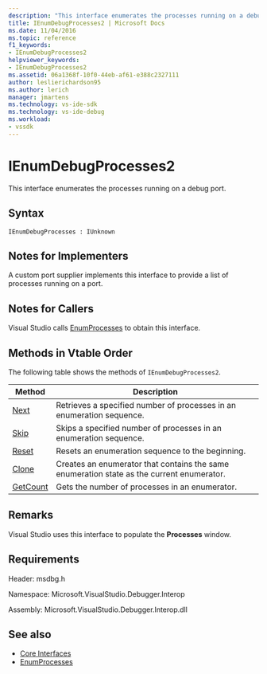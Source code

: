 ```yaml
---
description: "This interface enumerates the processes running on a debug port."
title: IEnumDebugProcesses2 | Microsoft Docs
ms.date: 11/04/2016
ms.topic: reference
f1_keywords:
- IEnumDebugProcesses2
helpviewer_keywords:
- IEnumDebugProcesses2
ms.assetid: 06a1368f-10f0-44eb-af61-e388c2327111
author: leslierichardson95
ms.author: lerich
manager: jmartens
ms.technology: vs-ide-sdk
ms.technology: vs-ide-debug
ms.workload:
- vssdk
---
```

# IEnumDebugProcesses2
This interface enumerates the processes running on a debug port.

## Syntax

```
IEnumDebugProcesses : IUnknown
```

## Notes for Implementers
 A custom port supplier implements this interface to provide a list of processes running on a port.

## Notes for Callers
 Visual Studio calls [EnumProcesses](../../../extensibility/debugger/reference/idebugport2-enumprocesses.md) to obtain this interface.

## Methods in Vtable Order
 The following table shows the methods of `IEnumDebugProcesses2`.

|Method|Description|
|------------|-----------------|
|[Next](../../../extensibility/debugger/reference/ienumdebugprocesses2-next.md)|Retrieves a specified number of processes in an enumeration sequence.|
|[Skip](../../../extensibility/debugger/reference/ienumdebugprocesses2-skip.md)|Skips a specified number of processes in an enumeration sequence.|
|[Reset](../../../extensibility/debugger/reference/ienumdebugprocesses2-reset.md)|Resets an enumeration sequence to the beginning.|
|[Clone](../../../extensibility/debugger/reference/ienumdebugprocesses2-clone.md)|Creates an enumerator that contains the same enumeration state as the current enumerator.|
|[GetCount](../../../extensibility/debugger/reference/ienumdebugprocesses2-getcount.md)|Gets the number of processes in an enumerator.|

## Remarks
 Visual Studio uses this interface to populate the **Processes** window.

## Requirements
 Header: msdbg.h

 Namespace: Microsoft.VisualStudio.Debugger.Interop

 Assembly: Microsoft.VisualStudio.Debugger.Interop.dll

## See also
- [Core Interfaces](../../../extensibility/debugger/reference/core-interfaces.md)
- [EnumProcesses](../../../extensibility/debugger/reference/idebugport2-enumprocesses.md)
